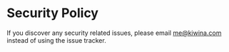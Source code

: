 # Security Policy

If you discover any security related issues, please email me@kiwina.com instead of using the issue tracker.
